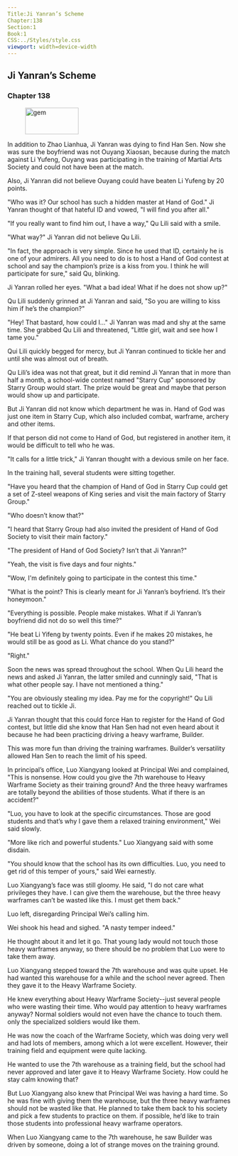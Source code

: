 ```yaml
---
Title:Ji Yanran’s Scheme 
Chapter:138 
Section:1 
Book:1 
CSS:../Styles/style.css 
viewport: width=device-width
---
```

  
## Ji Yanran’s Scheme
### Chapter 138
  
<figure>
	<img src="../Images/gem.gif" alt="gem" id="gem" width="120" height="60" />
</figure>
  

  
In addition to Zhao Lianhua, Ji Yanran was dying to find Han Sen. Now she was sure the boyfriend was not Ouyang Xiaosan, because during the match against Li Yufeng, Ouyang was participating in the training of Martial Arts Society and could not have been at the match.

Also, Ji Yanran did not believe Ouyang could have beaten Li Yufeng by 20 points.

"Who was it? Our school has such a hidden master at Hand of God." Ji Yanran thought of that hateful ID and vowed, "I will find you after all."

"If you really want to find him out, I have a way," Qu Lili said with a smile.

"What way?" Ji Yanran did not believe Qu Lili.

"In fact, the approach is very simple. Since he used that ID, certainly he is one of your admirers. All you need to do is to host a Hand of God contest at school and say the champion’s prize is a kiss from you. I think he will participate for sure," said Qu, blinking.

Ji Yanran rolled her eyes. "What a bad idea! What if he does not show up?"

Qu Lili suddenly grinned at Ji Yanran and said, "So you are willing to kiss him if he’s the champion?"

"Hey! That bastard, how could I..." Ji Yanran was mad and shy at the same time. She grabbed Qu Lili and threatened, "Little girl, wait and see how I tame you."

Qui Lili quickly begged for mercy, but Ji Yanran continued to tickle her and until she was almost out of breath.

Qu Lili’s idea was not that great, but it did remind Ji Yanran that in more than half a month, a school-wide contest named "Starry Cup" sponsored by Starry Group would start. The prize would be great and maybe that person would show up and participate.

But Ji Yanran did not know which department he was in. Hand of God was just one item in Starry Cup, which also included combat, warframe, archery and other items.

If that person did not come to Hand of God, but registered in another item, it would be difficult to tell who he was.

"It calls for a little trick," Ji Yanran thought with a devious smile on her face.

In the training hall, several students were sitting together.

"Have you heard that the champion of Hand of God in Starry Cup could get a set of Z-steel weapons of King series and visit the main factory of Starry Group."

"Who doesn’t know that?"

"I heard that Starry Group had also invited the president of Hand of God Society to visit their main factory."

"The president of Hand of God Society? Isn’t that Ji Yanran?"

"Yeah, the visit is five days and four nights."

"Wow, I'm definitely going to participate in the contest this time."

"What is the point? This is clearly meant for Ji Yanran’s boyfriend. It’s their honeymoon."

"Everything is possible. People make mistakes. What if Ji Yanran’s boyfriend did not do so well this time?"

"He beat Li Yifeng by twenty points. Even if he makes 20 mistakes, he would still be as good as Li. What chance do you stand?"

"Right."

Soon the news was spread throughout the school. When Qu Lili heard the news and asked Ji Yanran, the latter smiled and cunningly said, "That is what other people say. I have not mentioned a thing."

"You are obviously stealing my idea. Pay me for the copyright!" Qu Lili reached out to tickle Ji.

Ji Yanran thought that this could force Han to register for the Hand of God contest, but little did she know that Han Sen had not even heard about it because he had been practicing driving a heavy warframe, Builder.

This was more fun than driving the training warframes. Builder’s versatility allowed Han Sen to reach the limit of his speed.

In principal’s office, Luo Xiangyang looked at Principal Wei and complained, "This is nonsense. How could you give the 7th warehouse to Heavy Warframe Society as their training ground? And the three heavy warframes are totally beyond the abilities of those students. What if there is an accident?"

"Luo, you have to look at the specific circumstances. Those are good students and that’s why I gave them a relaxed training environment," Wei said slowly.

"More like rich and powerful students." Luo Xiangyang said with some disdain.

"You should know that the school has its own difficulties. Luo, you need to get rid of this temper of yours," said Wei earnestly.

Luo Xiangyang’s face was still gloomy. He said, "I do not care what privileges they have. I can give them the warehouse, but the three heavy warframes can’t be wasted like this. I must get them back."

Luo left, disregarding Principal Wei’s calling him.

Wei shook his head and sighed. "A nasty temper indeed."

He thought about it and let it go. That young lady would not touch those heavy warframes anyway, so there should be no problem that Luo were to take them away.

Luo Xiangyang stepped toward the 7th warehouse and was quite upset. He had wanted this warehouse for a while and the school never agreed. Then they gave it to the Heavy Warframe Society.

He knew everything about Heavy Warframe Society--just several people who were wasting their time. Who would pay attention to heavy warframes anyway? Normal soldiers would not even have the chance to touch them. only the specialized soldiers would like them.

He was now the coach of the Warframe Society, which was doing very well and had lots of members, among which a lot were excellent. However, their training field and equipment were quite lacking.

He wanted to use the 7th warehouse as a training field, but the school had never approved and later gave it to Heavy Warframe Society. How could he stay calm knowing that?

But Luo Xiangyang also knew that Principal Wei was having a hard time. So he was fine with giving them the warehouse, but the three heavy warframes should not be wasted like that. He planned to take them back to his society and pick a few students to practice on them. if possible, he’d like to train those students into professional heavy warframe operators.

When Luo Xiangyang came to the 7th warehouse, he saw Builder was driven by someone, doing a lot of strange moves on the training ground.